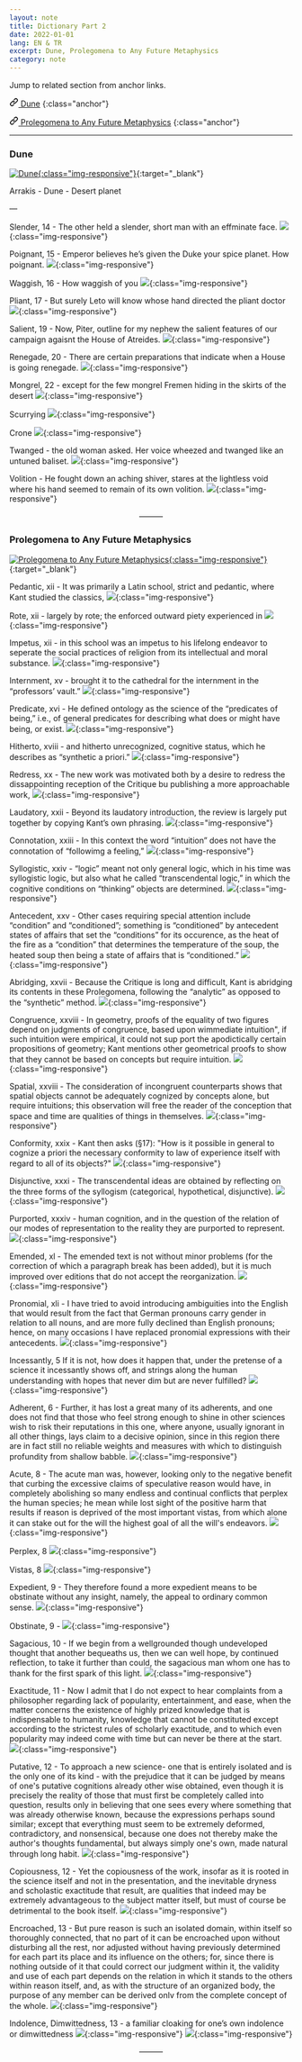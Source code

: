 ```yaml
---
layout: note
title: Dictionary Part 2
date: 2022-01-01
lang: EN & TR
excerpt: Dune, Prolegomena to Any Future Metaphysics
category: note
---
```



Jump to related section from anchor links.


[<svg class="link" viewBox="0 0 16 16" version="1.1" width="16" height="16" aria-hidden="true"><path fill-rule="evenodd" d="M7.775 3.275a.75.75 0 001.06 1.06l1.25-1.25a2 2 0 112.83 2.83l-2.5 2.5a2 2 0 01-2.83 0 .75.75 0 00-1.06 1.06 3.5 3.5 0 004.95 0l2.5-2.5a3.5 3.5 0 00-4.95-4.95l-1.25 1.25zm-4.69 9.64a2 2 0 010-2.83l2.5-2.5a2 2 0 012.83 0 .75.75 0 001.06-1.06 3.5 3.5 0 00-4.95 0l-2.5 2.5a3.5 3.5 0 004.95 4.95l1.25-1.25a.75.75 0 00-1.06-1.06l-1.25 1.25a2 2 0 01-2.83 0z"></path></svg> Dune](#dune)
{:class="anchor"}


[<svg class="link" viewBox="0 0 16 16" version="1.1" width="16" height="16" aria-hidden="true"><path fill-rule="evenodd" d="M7.775 3.275a.75.75 0 001.06 1.06l1.25-1.25a2 2 0 112.83 2.83l-2.5 2.5a2 2 0 01-2.83 0 .75.75 0 00-1.06 1.06 3.5 3.5 0 004.95 0l2.5-2.5a3.5 3.5 0 00-4.95-4.95l-1.25 1.25zm-4.69 9.64a2 2 0 010-2.83l2.5-2.5a2 2 0 012.83 0 .75.75 0 001.06-1.06 3.5 3.5 0 00-4.95 0l-2.5 2.5a3.5 3.5 0 004.95 4.95l1.25-1.25a.75.75 0 00-1.06-1.06l-1.25 1.25a2 2 0 01-2.83 0z"></path></svg> Prolegomena to Any Future Metaphysics](#prolegomena-to-any-future-metaphysics)
{:class="anchor"}


<hr>


### Dune


[![Dune](/assets/dune-0.jpg){:class="img-responsive"}](https://en.wikipedia.org/wiki/Dune_(novel)){:target="_blank"}


Arrakis - Dune - Desert planet


—


Slender, 14 - The other held a slender, short man with an effminate face.
![](/assets/dune-5.png){:class="img-responsive"}

Poignant, 15 - Emperor believes he’s given the Duke your spice planet. How poignant.
![](/assets/dune-6.png){:class="img-responsive"}

Waggish, 16 - How waggish of you
![](/assets/dune-7.png){:class="img-responsive"}

Pliant, 17 - But surely Leto will know whose hand directed the pliant doctor
![](/assets/dune-8.png){:class="img-responsive"}

Salient, 19 - Now, Piter, outline for my nephew the salient features of our campaign agaisnt the House of Atreides.
![](/assets/dune-9.png){:class="img-responsive"}

Renegade, 20 - There are certain preparations that indicate when a House is going renegade.
![](/assets/dune-10.png){:class="img-responsive"}

Mongrel, 22 - except for the few mongrel Fremen hiding in the skirts of the desert
![](/assets/dune-11.png){:class="img-responsive"}

Scurrying
![](/assets/dune-1.jpeg){:class="img-responsive"}

Crone
![](/assets/dune-2.jpeg){:class="img-responsive"}

Twanged - the old woman asked. Her voice wheezed and twanged like an untuned baliset.
![](/assets/dune-3.jpeg){:class="img-responsive"}

Volition - He fought down an aching shiver, stares at the lightless void where his hand seemed to remain of its own volition.
![](/assets/dune-4.jpeg){:class="img-responsive"}


<center>———</center>


### Prolegomena to Any Future Metaphysics


[![Prolegomena to Any Future Metaphysics](/assets/prolegomena-0.jpg){:class="img-responsive"}](https://en.wikipedia.org/wiki/Prolegomena_to_Any_Future_Metaphysics){:target="_blank"}


Pedantic, xii - It was primarily a Latin school, strict and pedantic, where Kant studied the classics,
![](/assets/prolegomena-1.png){:class="img-responsive"}

Rote, xii - largely by rote; the enforced outward piety experienced in
![](/assets/prolegomena-2.png){:class="img-responsive"}

Impetus, xii - in this school was an impetus to his lifelong endeavor to seperate the social practices of religion from its intellectual and moral substance.
![](/assets/prolegomena-3.png){:class="img-responsive"}

Internment, xv - brought it to the cathedral for the internment in the “professors’ vault.”
![](/assets/prolegomena-4.png){:class="img-responsive"}

Predicate, xvi - He defined ontology as the science of the “predicates of being,” i.e., of general predicates for describing what does or might have being, or exist.
![](/assets/prolegomena-5.png){:class="img-responsive"}

Hitherto, xviii  - and hitherto unrecognized, cognitive status, which he describes as “synthetic a priori.”
![](/assets/prolegomena-6.png){:class="img-responsive"}

Redress, xx - The new work was motivated both by a desire to redress the dissappointing reception of the Critique bu publishing a more approachable work,
![](/assets/prolegomena-7.png){:class="img-responsive"}

Laudatory, xxii - Beyond its laudatory introduction, the review is largely put together by copying Kant’s own phrasing.
![](/assets/prolegomena-8.png){:class="img-responsive"}

Connotation, xxiii - In this context the word “intuition” does not have the connotation of “followimg a feeling,”
![](/assets/prolegomena-9.png){:class="img-responsive"}

Syllogistic, xxiv  - “logic” meant not only general logic, which in his time was syllogistic logic, but also what he called “transcendental logic,” in which the cognitive conditions on “thinking” objects are determined.
![](/assets/prolegomena-10.png){:class="img-responsive"}

Antecedent, xxv - Other cases requiring special attention include “condition” and “conditioned”; something is “conditioned” by antecedent states of affairs that set the “conditions” for its occurence, as the heat of the fire as a “condition” that determines the temperature of the soup, the heated soup then being a state of affairs that is “conditioned.”
![](/assets/prolegomena-11.png){:class="img-responsive"}

Abridging, xxvii - Because the Critique is long and difficult, Kant is abridging its contents in these Prolegomena, following the “analytic” as opposed to the “synthetic” method.
![](/assets/prolegomena-12.png){:class="img-responsive"}

Congruence, xxviii - In geometry, proofs of the equality of two figures depend on judgments of congruence, based upon wimmediate intuition", if such intuition were empirical, it could not sup port the apodictically certain propositions of geometry; Kant mentions other geometrical proofs to show that they cannot be based on concepts but require intuition.
![](/assets/prolegomena-13.png){:class="img-responsive"}

Spatial, xxviii - The consideration of incongruent counterparts shows that spatial objects cannot be adequately cognized by concepts alone, but require intuitions; this observation will free the reader of the conception that space and time are qualities of things in themselves.
![](/assets/prolegomena-14.png){:class="img-responsive"}

Conformity, xxix - Kant then asks (§17): "How is it possible in general to cognize a priori the necessary conformity to law of experience itself with regard to all of its objects?"
![](/assets/prolegomena-15.png){:class="img-responsive"}

Disjunctive, xxxi - The transcendental ideas are obtained by reflecting on the three forms of the syllogism (categorical, hypothetical, disjunctive).
![](/assets/prolegomena-16.png){:class="img-responsive"}

Purported, xxxiv - human cognition, and in the question of the relation of our modes of representation to the reality they are purported to represent.
![](/assets/prolegomena-17.png){:class="img-responsive"}

Emended, xl - The emended text is not without minor problems (for the correction of which a paragraph break has been added), but it is much improved over editions that do not accept the reorganization.
![](/assets/prolegomena-18.png){:class="img-responsive"}

Pronomial, xli - I have tried to avoid introducing ambiguities into the English that would result from the fact that German pronouns carry gender in relation to all nouns, and are more fully declined than English pronouns; hence, on many occasions I have replaced pronomial expressions with their antecedents.
![](/assets/prolegomena-19.png){:class="img-responsive"}

Incessantly, 5  If it is not, how does it happen that, under the pretense of a science it incessantly shows off, and strings along the human understanding with hopes that never dim but are never fulfilled?
![](/assets/prolegomena-20.png){:class="img-responsive"}

Adherent, 6 - Further, it has lost a great many of its adherents, and one does not find that those who feel strong enough to shine in other sciences wish to risk their reputations in this one, where anyone, usually ignorant in all other things, lays claim to a decisive opinion, since in this region there are in fact still no reliable weights and measures with which to distinguish profundity from shallow babble.
![](/assets/prolegomena-21.png){:class="img-responsive"}

Acute, 8 - The acute man was, however, looking only to the negative benefit that curbing the excessive claims of speculative reason would have, in completely abolishing so many endless and continual conflicts that perplex the human species; he mean while lost sight of the positive harm that results if reason is deprived of the most important vistas, from which alone it can stake out for the will the highest goal of all the will's endeavors.
![](/assets/prolegomena-22.png){:class="img-responsive"}

Perplex, 8
![](/assets/prolegomena-23.png){:class="img-responsive"}

Vistas, 8
![](/assets/prolegomena-24.png){:class="img-responsive"}

Expedient, 9 - They therefore found a more expedient means to be obstinate without any insight, namely, the appeal to ordinary common
sense.
![](/assets/prolegomena-25.png){:class="img-responsive"}

Obstinate, 9 - ![](/assets/prolegomena-26.png){:class="img-responsive"}

Sagacious, 10 - If we begin from a wellgrounded though undeveloped thought that another bequeaths us, then we can well hope, by continued reflection, to take it further than could, the sagacious man whom one has to thank for the first spark of this light.
![](/assets/prolegomena-27.png){:class="img-responsive"}

Exactitude, 11 - Now I admit that I do not expect to hear
complaints from a philosopher regarding lack of popularity, entertainment, and ease, when the matter concerns the existence of highly prized knowledge that is indispensable to humanity, knowledge that cannot be constituted except according to the strictest rules of scholarly exactitude, and to which even popularity may indeed come with time but can never be there at the start.
![](/assets/prolegomena-28.png){:class="img-responsive"}

Putative, 12 - To approach a new science- one that is entirely isolated and is the only one of its kind - with the prejudice that it can be judged by means of one's putative cognitions already other wise obtained, even though it is precisely the reality of those that must first be completely called into question, results only in believing that one sees every where something that was already otherwise known, because the expressions perhaps sound similar; except
that everything must seem to be extremely deformed, contradictory, and nonsensical, because one does not thereby make the author's thoughts fundamental, but always simply one's own, made natural through long habit.
![](/assets/prolegomena-29.png){:class="img-responsive"}

Copiousness, 12 - Yet the copiousness of the work, insofar as it is rooted in the science itself and not in the presentation, and the inevitable dryness and scholastic exactitude that result, are qualities that indeed may be extremely advantageous to the subject matter itself, but must of course be detrimental to the book itself.
![](/assets/prolegomena-30.png){:class="img-responsive"}

Encroached, 13 - But pure reason is such an isolated domain, within itself so thoroughly connected, that no part of it can be encroached upon without disturbing all the rest, nor adjusted without having previously determined for each part its place and its influence on the others; for, since there is nothing outside of it that
could correct our judgment within it, the validity and use of each part depends on the relation in which it stands to the others within reason itself, and, as with the structure of an organized body, the purpose of any member can be derived onlv from the complete concept of the whole.
![](/assets/prolegomena-31.png){:class="img-responsive"}

Indolence, Dimwittedness, 13 - a familiar cloaking for one’s own indolence or dimwittedness
![](/assets/prolegomena-32.png){:class="img-responsive"}
![](/assets/prolegomena-33.png){:class="img-responsive"}


<center>———</center>